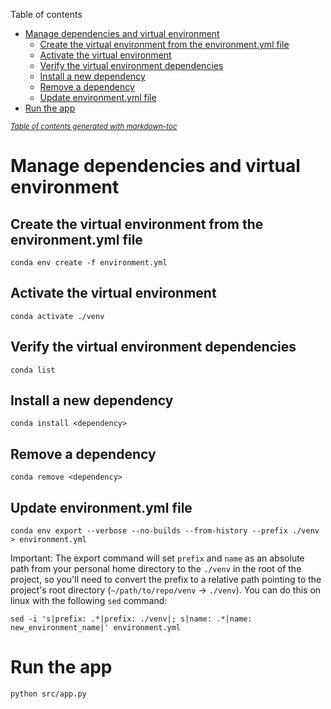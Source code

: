 Table of contents
- [Manage dependencies and virtual environment](#manage-dependencies-and-virtual-environment)
  * [Create the virtual environment from the environment.yml file](#create-the-virtual-environment-from-the-environmentyml-file)
  * [Activate the virtual environment](#activate-the-virtual-environment)
  * [Verify the virtual environment dependencies](#verify-the-virtual-environment-dependencies)
  * [Install a new dependency](#install-a-new-dependency)
  * [Remove a dependency](#remove-a-dependency)
  * [Update environment.yml file](#update-environmentyml-file)
- [Run the app](#run-the-app)

<small><i><a href='http://ecotrust-canada.github.io/markdown-toc/'>Table of contents generated with markdown-toc</a></i></small>


# Manage dependencies and virtual environment

## Create the virtual environment from the environment.yml file
```shell
conda env create -f environment.yml
```
## Activate the virtual environment
```shell
conda activate ./venv
```
## Verify the virtual environment dependencies
```shell
conda list
```
## Install a new dependency
```shell
conda install <dependency>
```
## Remove a dependency
```shell
conda remove <dependency>
```
## Update environment.yml file
```shell
conda env export --verbose --no-builds --from-history --prefix ./venv > environment.yml
```
Important:
The export command will set `prefix` and `name` as an absolute path from your personal home directory to the `./venv` in the root of the project, so you'll need to convert the prefix to a relative path pointing to the project's root directory (`~/path/to/repo/venv` -> `./venv`).
You can do this on linux with the following `sed` command:
```shell
sed -i 's|prefix: .*|prefix: ./venv|; s|name: .*|name: new_environment_name|' environment.yml
```

# Run the app
```shell
python src/app.py
```


